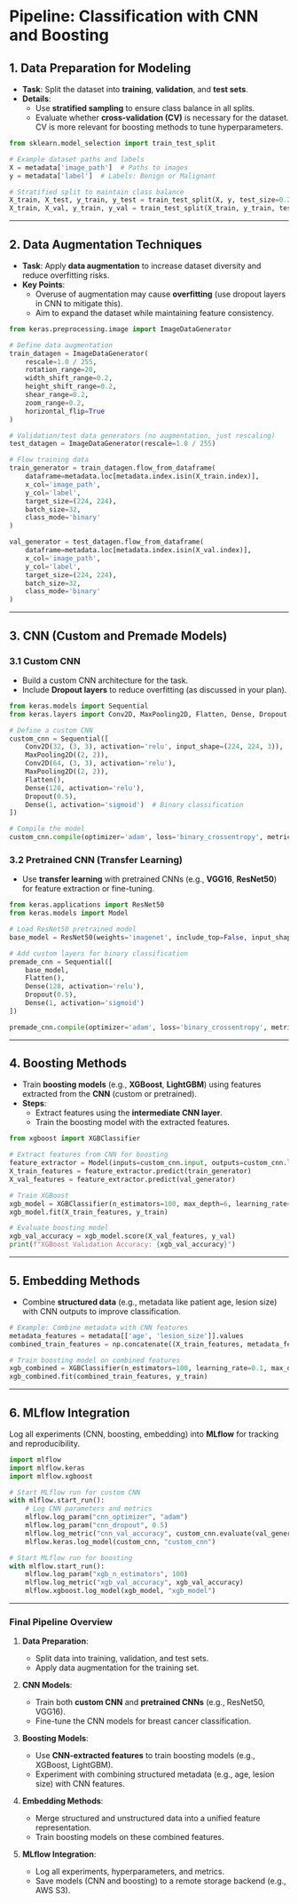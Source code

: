 # **Pipeline: Classification with CNN and Boosting**

## **1. Data Preparation for Modeling**
- **Task**: Split the dataset into **training**, **validation**, and **test sets**.
- **Details**:
  - Use **stratified sampling** to ensure class balance in all splits.
  - Evaluate whether **cross-validation (CV)** is necessary for the dataset. CV is more relevant for boosting methods to tune hyperparameters.

```python
from sklearn.model_selection import train_test_split

# Example dataset paths and labels
X = metadata['image_path']  # Paths to images
y = metadata['label']  # Labels: Benign or Malignant

# Stratified split to maintain class balance
X_train, X_test, y_train, y_test = train_test_split(X, y, test_size=0.2, stratify=y, random_state=42)
X_train, X_val, y_train, y_val = train_test_split(X_train, y_train, test_size=0.2, stratify=y_train, random_state=42)
```

---

## **2. Data Augmentation Techniques**
- **Task**: Apply **data augmentation** to increase dataset diversity and reduce overfitting risks.
- **Key Points**:
  - Overuse of augmentation may cause **overfitting** (use dropout layers in CNN to mitigate this).
  - Aim to expand the dataset while maintaining feature consistency.

```python
from keras.preprocessing.image import ImageDataGenerator

# Define data augmentation
train_datagen = ImageDataGenerator(
    rescale=1.0 / 255,
    rotation_range=20,
    width_shift_range=0.2,
    height_shift_range=0.2,
    shear_range=0.2,
    zoom_range=0.2,
    horizontal_flip=True
)

# Validation/test data generators (no augmentation, just rescaling)
test_datagen = ImageDataGenerator(rescale=1.0 / 255)

# Flow training data
train_generator = train_datagen.flow_from_dataframe(
    dataframe=metadata.loc[metadata.index.isin(X_train.index)],
    x_col='image_path',
    y_col='label',
    target_size=(224, 224),
    batch_size=32,
    class_mode='binary'
)

val_generator = test_datagen.flow_from_dataframe(
    dataframe=metadata.loc[metadata.index.isin(X_val.index)],
    x_col='image_path',
    y_col='label',
    target_size=(224, 224),
    batch_size=32,
    class_mode='binary'
)
```

---

## **3. CNN (Custom and Premade Models)**

### **3.1 Custom CNN**
- Build a custom CNN architecture for the task.
- Include **Dropout layers** to reduce overfitting (as discussed in your plan).

```python
from keras.models import Sequential
from keras.layers import Conv2D, MaxPooling2D, Flatten, Dense, Dropout

# Define a custom CNN
custom_cnn = Sequential([
    Conv2D(32, (3, 3), activation='relu', input_shape=(224, 224, 3)),
    MaxPooling2D((2, 2)),
    Conv2D(64, (3, 3), activation='relu'),
    MaxPooling2D((2, 2)),
    Flatten(),
    Dense(128, activation='relu'),
    Dropout(0.5),
    Dense(1, activation='sigmoid')  # Binary classification
])

# Compile the model
custom_cnn.compile(optimizer='adam', loss='binary_crossentropy', metrics=['accuracy'])
```

### **3.2 Pretrained CNN (Transfer Learning)**
- Use **transfer learning** with pretrained CNNs (e.g., **VGG16**, **ResNet50**) for feature extraction or fine-tuning.

```python
from keras.applications import ResNet50
from keras.models import Model

# Load ResNet50 pretrained model
base_model = ResNet50(weights='imagenet', include_top=False, input_shape=(224, 224, 3))

# Add custom layers for binary classification
premade_cnn = Sequential([
    base_model,
    Flatten(),
    Dense(128, activation='relu'),
    Dropout(0.5),
    Dense(1, activation='sigmoid')
])

premade_cnn.compile(optimizer='adam', loss='binary_crossentropy', metrics=['accuracy'])
```

---

## **4. Boosting Methods**
- Train **boosting models** (e.g., **XGBoost**, **LightGBM**) using features extracted from the **CNN** (custom or pretrained).
- **Steps**:
  - Extract features using the **intermediate CNN layer**.
  - Train the boosting model with the extracted features.

```python
from xgboost import XGBClassifier

# Extract features from CNN for boosting
feature_extractor = Model(inputs=custom_cnn.input, outputs=custom_cnn.layers[-2].output)
X_train_features = feature_extractor.predict(train_generator)
X_val_features = feature_extractor.predict(val_generator)

# Train XGBoost
xgb_model = XGBClassifier(n_estimators=100, max_depth=6, learning_rate=0.1)
xgb_model.fit(X_train_features, y_train)

# Evaluate boosting model
xgb_val_accuracy = xgb_model.score(X_val_features, y_val)
print(f"XGBoost Validation Accuracy: {xgb_val_accuracy}")
```

---

## **5. Embedding Methods**
- Combine **structured data** (e.g., metadata like patient age, lesion size) with CNN outputs to improve classification.

```python
# Example: Combine metadata with CNN features
metadata_features = metadata[['age', 'lesion_size']].values
combined_train_features = np.concatenate((X_train_features, metadata_features), axis=1)

# Train boosting model on combined features
xgb_combined = XGBClassifier(n_estimators=100, learning_rate=0.1, max_depth=6)
xgb_combined.fit(combined_train_features, y_train)
```

---

## **6. MLflow Integration**

Log all experiments (CNN, boosting, embedding) into **MLflow** for tracking and reproducibility.

```python
import mlflow
import mlflow.keras
import mlflow.xgboost

# Start MLflow run for custom CNN
with mlflow.start_run():
    # Log CNN parameters and metrics
    mlflow.log_param("cnn_optimizer", "adam")
    mlflow.log_param("cnn_dropout", 0.5)
    mlflow.log_metric("cnn_val_accuracy", custom_cnn.evaluate(val_generator)[1])
    mlflow.keras.log_model(custom_cnn, "custom_cnn")

# Start MLflow run for boosting
with mlflow.start_run():
    mlflow.log_param("xgb_n_estimators", 100)
    mlflow.log_metric("xgb_val_accuracy", xgb_val_accuracy)
    mlflow.xgboost.log_model(xgb_model, "xgb_model")
```

---

### **Final Pipeline Overview**

1. **Data Preparation**:
   - Split data into training, validation, and test sets.
   - Apply data augmentation for the training set.

2. **CNN Models**:
   - Train both **custom CNN** and **pretrained CNNs** (e.g., ResNet50, VGG16).
   - Fine-tune the CNN models for breast cancer classification.

3. **Boosting Models**:
   - Use **CNN-extracted features** to train boosting models (e.g., XGBoost, LightGBM).
   - Experiment with combining structured metadata (e.g., age, lesion size) with CNN features.

4. **Embedding Methods**:
   - Merge structured and unstructured data into a unified feature representation.
   - Train boosting models on these combined features.

5. **MLflow Integration**:
   - Log all experiments, hyperparameters, and metrics.
   - Save models (CNN and boosting) to a remote storage backend (e.g., AWS S3).
